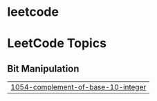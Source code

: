 # leetcode
<!---LeetCode Topics Start-->
# LeetCode Topics
## Bit Manipulation
|  |
| ------- |
| [1054-complement-of-base-10-integer](https://github.com/RijoversalT/leetcode/tree/master/1054-complement-of-base-10-integer) |
<!---LeetCode Topics End-->